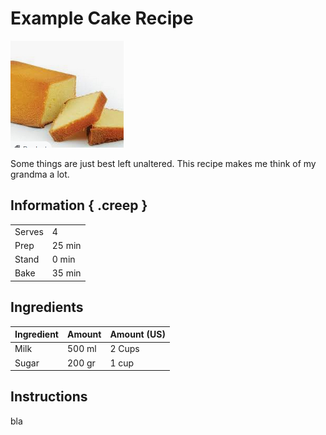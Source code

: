 # Example Cake Recipe
![cake](img/cake.png)

Some things are just best left unaltered. This recipe makes me think of my grandma a lot.

## Information { .creep }
|    |  | 
|------|------|
| Serves | 4 |
| Prep | 25 min |
| Stand | 0 min |
| Bake | 35 min |



## Ingredients
| Ingredient | Amount | Amount (US) |
| :--------- | :----- | :---------- |
| Milk | 500 ml | 2 Cups | 
| Sugar | 200 gr | 1 cup | 

## Instructions
bla
